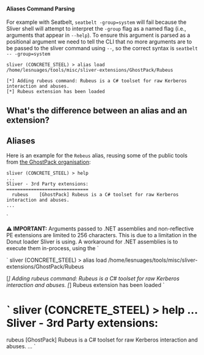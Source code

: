 #### Aliases Command Parsing
For example with Seatbelt, `seatbelt -group=system` will fail because the Sliver shell will attempt to interpret the `-group` flag as a named flag (i.e., arguments that appear in `--help`). To ensure this argument is parsed as a positional argument we need to tell the CLI that no more arguments are to be passed to the sliver command using `--`, so the correct syntax is `seatbelt -- -group=system`
```
sliver (CONCRETE_STEEL) > alias load /home/lesnuages/tools/misc/sliver-extensions/GhostPack/Rubeus

[*] Adding rubeus command: Rubeus is a C# toolset for raw Kerberos interaction and abuses.
[*] Rubeus extension has been loaded
```

## What's the difference between an alias and an extension?
## Aliases
Here is an example for the `Rebeus` alias, reusing some of the public tools from [the GhostPack organisation](https://github.com/GhostPack):
```
sliver (CONCRETE_STEEL) > help
...
Sliver - 3rd Party extensions:
==============================
  rubeus    [GhostPack] Rubeus is a C# toolset for raw Kerberos interaction and abuses.
...
```

`

**⚠️ IMPORTANT:** Arguments passed to .NET assemblies and non-reflective PE extensions are limited to 256 characters. This is due to a limitation in the Donut loader Sliver is using. A workaround for .NET assemblies is to execute them in-process, using the `

`
sliver (CONCRETE_STEEL) > alias load /home/lesnuages/tools/misc/sliver-extensions/GhostPack/Rubeus

[*] Adding rubeus command: Rubeus is a C# toolset for raw Kerberos interaction and abuses.
[*] Rubeus extension has been loaded
`

`
sliver (CONCRETE_STEEL) > help
...
Sliver - 3rd Party extensions:
==============================
  rubeus    [GhostPack] Rubeus is a C# toolset for raw Kerberos interaction and abuses.
...
`

